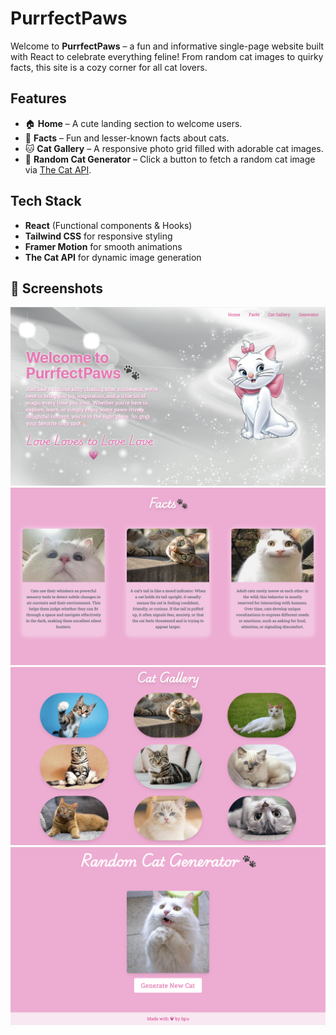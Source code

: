 # PurrfectPaws


Welcome to **PurrfectPaws** – a fun and informative single-page website built with React to celebrate everything feline! From random cat images to quirky facts, this site is a cozy corner for all cat lovers.



## Features
- 🏠 **Home** – A cute landing section to welcome users.
- 🧠 **Facts** – Fun and lesser-known facts about cats.
- 🐱 **Cat Gallery** – A responsive photo grid filled with adorable cat images.
- 🎲 **Random Cat Generator** – Click a button to fetch a random cat image via [The Cat API](https://thecatapi.com/).

## Tech Stack

- **React** (Functional components & Hooks)
- **Tailwind CSS** for responsive styling
- **Framer Motion** for smooth animations
- **The Cat API** for dynamic image generation

## 📸 Screenshots


![Home Screenshot](public/ss1.png)
![Gallery Screenshot](public/ss2.png)
![Facts Screenshot](public/ss3.png)
![Generator Screenshot](public/ss4.png)

